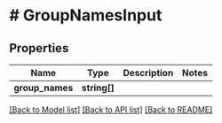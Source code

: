 # # GroupNamesInput

## Properties

| Name            | Type         | Description | Notes |
| --------------- | ------------ | ----------- | ----- |
| **group_names** | **string[]** |             |

[[Back to Model list]](../../README.md#models) [[Back to API list]](../../README.md#endpoints) [[Back to README]](../../README.md)
